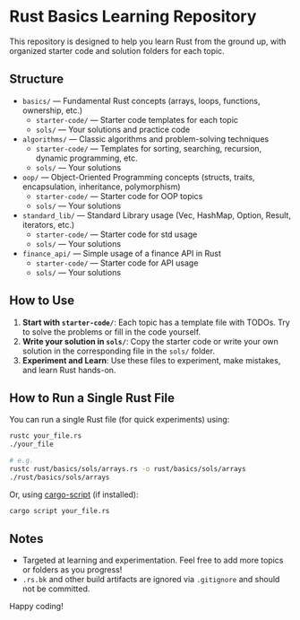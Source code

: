 # Rust Basics Learning Repository

This repository is designed to help you learn Rust from the ground up, with organized starter code and solution folders for each topic.

## Structure

- `basics/` — Fundamental Rust concepts (arrays, loops, functions, ownership, etc.)
  - `starter-code/` — Starter code templates for each topic
  - `sols/` — Your solutions and practice code
- `algorithms/` — Classic algorithms and problem-solving techniques
  - `starter-code/` — Templates for sorting, searching, recursion, dynamic programming, etc.
  - `sols/` — Your solutions
- `oop/` — Object-Oriented Programming concepts (structs, traits, encapsulation, inheritance, polymorphism)
  - `starter-code/` — Starter code for OOP topics
  - `sols/` — Your solutions
- `standard_lib/` — Standard Library usage (Vec, HashMap, Option, Result, iterators, etc.)
  - `starter-code/` — Starter code for std usage
  - `sols/` — Your solutions
- `finance_api/` — Simple usage of a finance API in Rust
  - `starter-code/` — Starter code for API usage
  - `sols/` — Your solutions

## How to Use

1. **Start with `starter-code/`**: Each topic has a template file with TODOs. Try to solve the problems or fill in the code yourself.
2. **Write your solution in `sols/`**: Copy the starter code or write your own solution in the corresponding file in the `sols/` folder.
3. **Experiment and Learn**: Use these files to experiment, make mistakes, and learn Rust hands-on.

## How to Run a Single Rust File

You can run a single Rust file (for quick experiments) using:

```sh
rustc your_file.rs
./your_file

# e.g.
rustc rust/basics/sols/arrays.rs -o rust/basics/sols/arrays
./rust/basics/sols/arrays
```

Or, using [cargo-script](https://github.com/DanielKeep/cargo-script) (if installed):

```sh
cargo script your_file.rs
```

## Notes
- Targeted at learning and experimentation. Feel free to add more topics or folders as you progress!
- `.rs.bk` and other build artifacts are ignored via `.gitignore` and should not be committed.

Happy coding! 